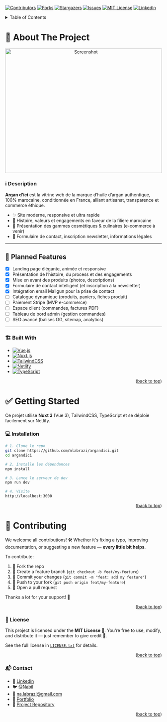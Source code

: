 <a name="readme-top"></a>

<!-- PROJECT SHIELDS -->
[![Contributors][contributors-shield]][contributors-url]
[![Forks][forks-shield]][forks-url]
[![Stargazers][stars-shield]][stars-url]
[![Issues][issues-shield]][issues-url]
[![MIT License][license-shield]][license-url]
[![LinkedIn][linkedin-shield]][linkedin-url]

<!-- TABLE OF CONTENTS -->
<details>
  <summary>Table of Contents</summary>
  <ol>
    <li>
      <a href="#about-the-project">About The Project</a>
      <ul>
        <li><a href="#️-description">Description</a></li>
        <li><a href="#-planned-features">Planned Features</a></li>
        <li><a href="#️-built-with">Built With</a></li>
      </ul>
    </li>
    <li>
      <a href="#-getting-started">Getting Started</a>
      <ul>
        <li><a href="#-installation">Installation</a></li>
      </ul>
    </li>
    <li><a href="#-contributing">Contributing</a>
      <ul>
        <li><a href="#-license">License</a></li>
        <li><a href="#-contact">Contact</a></li>
      </ul>
    </li>
  </ol>
</details>

<!-- ABOUT THE PROJECT -->
# 🧴 About The Project

<p align="center">
  <a href="https://argandici.com">
    <img src="https://res.cloudinary.com/ds9jvhokr/image/upload/v1753404213/screenshot.png" alt="Screenshot" width="100%" height="400" />
  </a>
</p>

### ℹ️ Description

**Argan d’ici** est la vitrine web de la marque d’huile d’argan authentique, 100% marocaine, conditionnée en France, alliant artisanat, transparence et commerce éthique.

- ✨ Site moderne, responsive et ultra rapide
- 💚 Histoire, valeurs et engagements en faveur de la filière marocaine
- 🛒 Présentation des gammes cosmétiques & culinaires (e-commerce à venir)
- 📩 Formulaire de contact, inscription newsletter, informations légales

---

## 🚀 Planned Features

- [x] Landing page élégante, animée et responsive
- [x] Présentation de l’histoire, du process et des engagements
- [x] Mise en avant des produits (photos, descriptions)
- [x] Formulaire de contact intelligent (et inscription à la newsletter)
- [x] Intégration email Mailgun pour la prise de contact
- [ ] Catalogue dynamique (produits, paniers, fiches produit)
- [ ] Paiement Stripe (MVP e-commerce)
- [ ] Espace client (commandes, factures PDF)
- [ ] Tableau de bord admin (gestion commandes)
- [ ] SEO avancé (balises OG, sitemap, analytics)

---

### 🏗️ Built With

* [![Vue.js][Vue.js]][Vue-url]
* [![Nuxt.js][Nuxt.js]][Nuxt-url]
* [![TailwindCSS][TailwindCSS.js]][TailwindCSS-url]
* [![Netlify][Netlify.com]][Netlify-url]
* [![TypeScript][TypeScript.js]][TypeScript-url]

<p align="right">(<a href="#readme-top">back to top</a>)</p>

# ✅ Getting Started

Ce projet utilise **Nuxt 3** (Vue 3), TailwindCSS, TypeScript et se déploie facilement sur Netlify.

### 💻 Installation

```bash
# 1. Clone le repo
git clone https://github.com/nlabrazi/argandici.git
cd argandici

# 2. Installe les dépendances
npm install

# 3. Lance le serveur de dev
npm run dev

# 4. Visite
http://localhost:3000

```

<p align="right">(<a href="#readme-top">back to top</a>)</p>



<!-- CONTRIBUTING -->
# 🙌 Contributing

We welcome all contributions! 🛠️ Whether it's fixing a typo, improving documentation, or suggesting a new feature — **every little bit helps**.

To contribute:
1. 🍴 Fork the repo
2. 🔧 Create a feature branch (`git checkout -b feat/my-feature`)
3. 💬 Commit your changes (`git commit -m "feat: add my feature"`)
4. 🚀 Push to your fork (`git push origin feat/my-feature`)
5. 📨 Open a pull request

Thanks a lot for your support! 💙

<p align="right">(<a href="#readme-top">back to top</a>)</p>



<!-- LICENSE -->
### 📄 License

This project is licensed under the **MIT License** 📜.
You're free to use, modify, and distribute it — just remember to give credit 🤝.

See the full license in [`LICENSE.txt`](https://en.wikipedia.org/wiki/MIT_License) for details.

<p align="right">(<a href="#readme-top">back to top</a>)</p>



<!-- CONTACT -->
### 📬 Contact

- 👤 [Linkedin][linkedin-url]
- 🐦 [@Nabil](https://twitter.com/Nabil71405502)
- 📧 na.labrazi@gmail.com
- 🔗 [Portfolio](https://nabil-labrazi.fr)
- 📁 [Project Repository](https://github.com/nlabrazi/argandici)

<p align="right">(<a href="#readme-top">back to top</a>)</p>



<!-- MARKDOWN LINKS & IMAGES -->
[contributors-shield]: https://img.shields.io/github/contributors/nlabrazi/argandici.svg?style=for-the-badge
[contributors-url]: https://github.com/nlabrazi/argandici/graphs/contributors
[forks-shield]: https://img.shields.io/github/forks/nlabrazi/argandici.svg?style=for-the-badge
[forks-url]: https://github.com/nlabrazi/argandici/network/members
[stars-shield]: https://img.shields.io/github/stars/nlabrazi/argandici.svg?style=for-the-badge
[stars-url]: https://github.com/nlabrazi/argandici/stargazers
[issues-shield]: https://img.shields.io/github/issues/nlabrazi/argandici.svg?style=for-the-badge
[issues-url]: https://github.com/nlabrazi/argandici/issues
[license-shield]: https://img.shields.io/github/license/nlabrazi/argandici.svg?style=for-the-badge
[license-url]: https://github.com/nlabrazi/argandici/blob/master/LICENSE.txt
[linkedin-shield]: https://img.shields.io/badge/-LinkedIn-black.svg?style=for-the-badge&logo=linkedin&colorB=555
[linkedin-url]: https://linkedin.com/in/nabil-labrazi
[product-screenshot]: assets/image/screenshot.png
[Next.js]: https://img.shields.io/badge/next.js-000000?style=for-the-badge&logo=nextdotjs&logoColor=white
[Next-url]: https://nextjs.org/
[Rails.js]: https://img.shields.io/badge/rails-%23CC0000.svg?style=for-the-badge&logo=ruby-on-rails&logoColor=white
[Rails-url]: https://rubyonrails.org/
[React.js]: https://img.shields.io/badge/React-20232A?style=for-the-badge&logo=react&logoColor=61DAFB
[React-url]: https://reactjs.org/
[Ruby.js]: https://img.shields.io/badge/ruby-%23CC342D.svg?style=for-the-badge&logo=ruby&logoColor=white
[Ruby-url]: https://www.ruby-lang.org/en/
[Vue.js]: https://img.shields.io/badge/Vue.js-35495E?style=for-the-badge&logo=vuedotjs&logoColor=4FC08D
[Vue-url]: https://vuejs.org/
[Angular.io]: https://img.shields.io/badge/Angular-DD0031?style=for-the-badge&logo=angular&logoColor=white
[Angular-url]: https://angular.io/
[Svelte.dev]: https://img.shields.io/badge/Svelte-4A4A55?style=for-the-badge&logo=svelte&logoColor=FF3E00
[Svelte-url]: https://svelte.dev/
[Laravel.com]: https://img.shields.io/badge/Laravel-FF2D20?style=for-the-badge&logo=laravel&logoColor=white
[Laravel-url]: https://laravel.com
[Bootstrap.com]: https://img.shields.io/badge/Bootstrap-563D7C?style=for-the-badge&logo=bootstrap&logoColor=white
[Bootstrap-url]: https://getbootstrap.com
[JQuery.com]: https://img.shields.io/badge/jQuery-0769AD?style=for-the-badge&logo=jquery&logoColor=white
[JQuery-url]: https://jquery.com
[Javascript.js]: https://img.shields.io/badge/javascript-%23323330.svg?style=for-the-badge&logo=javascript&logoColor=%23F7DF1E
[Javascript-url]: https://developer.mozilla.org/en-US/docs/Web/JavaScript
[NodeJs.js]: https://img.shields.io/badge/node.js-6DA55F?style=for-the-badge&logo=node.js&logoColor=white
[NodeJs-url]: https://nodejs.org/en/
[TypeScript.js]: https://img.shields.io/badge/typescript-%23007ACC.svg?style=for-the-badge&logo=typescript&logoColor=white
[TypeScript-url]: https://www.typescriptlang.org/
[RxJS.js]: https://img.shields.io/badge/rxjs-%23B7178C.svg?style=for-the-badge&logo=reactivex&logoColor=white
[RxJS-url]: https://rxjs.dev/
[Netlify.com]: https://img.shields.io/badge/-netlify-blue?style=for-the-badge&logo=netlify&logoColor=green
[Netlify-url]: https://www.netlify.com/
[NestJs.io]: https://img.shields.io/badge/nestjs-E0234E?style=for-the-badge&logo=nestjs&logoColor=white
[NestJs-url]: https://nestjs.com/
[Nuxt.js]: https://img.shields.io/badge/Nuxt.js-00DC82?style=for-the-badge&logo=nuxtdotjs&logoColor=fff
[Nuxt-url]: https://nuxt.com/
[Prisma.io]: https://img.shields.io/badge/Prisma-3982CE?style=for-the-badge&logo=Prisma&logoColor=white
[Prisma-url]: https://www.prisma.io/
[Python.io]: https://img.shields.io/badge/python-3670A0?style=for-the-badge&logo=python&logoColor=ffdd54
[Python-url]: https://www.python.org/
[Railway.io]: https://img.shields.io/badge/Railway-000000?style=for-the-badge&logo=railway&logoColor=white
[Railway-url]: https://railway.app/
[Docker.io]: https://img.shields.io/badge/docker-2496ED?style=for-the-badge&logo=docker&logoColor=white
[Docker-url]: https://www.docker.com/
[PostgreSQL.js]: https://img.shields.io/badge/postgresql-316192?style=for-the-badge&logo=postgresql&logoColor=white
[PostgreSQL-url]: https://www.postgresql.org/
[TailwindCSS.js]: https://img.shields.io/badge/tailwindcss-06B6D4?style=for-the-badge&logo=tailwindcss&logoColor=white
[TailwindCSS-url]: https://tailwindcss.com/
[Stimulus.js]: https://img.shields.io/badge/stimulus-0a0a0a?style=for-the-badge&logo=stimulus&logoColor=white
[Stimulus-url]: https://stimulus.hotwired.dev/

